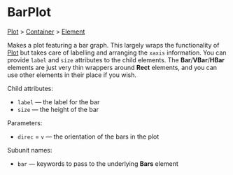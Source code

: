 # BarPlot

[Plot](/docs/plot) > [Container](/docs/container) > [Element](/docs/element)

Makes a plot featuring a bar graph. This largely wraps the functionality of [Plot](/docs/plot) but takes care of labelling and arranging the `xaxis` information. You can provide `label` and `size` attributes to the child elements. The **Bar**/**VBar**/**HBar** elements are just very thin wrappers around **Rect** elements, and you can use other elements in their place if you wish.

Child attributes:
- `label` — the label for the bar
- `size` — the height of the bar

Parameters:
- `direc` = `v` — the orientation of the bars in the plot

Subunit names:
- `bar` — keywords to pass to the underlying **Bars** element
